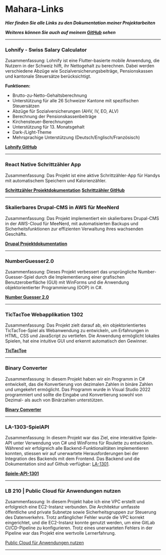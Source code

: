 # Mahara-Links
***Hier finden Sie alle Links zu den Dokumentation meiner Projektarbeiten***

***Weiteres können Sie auch auf meinem [GitHub](https://github.com/Cikle) sehen***

***

### Lohnify - Swiss Salary Calculator
Zusammenfassung:
Lohnify ist eine Flutter-basierte mobile Anwendung, die Nutzern in der Schweiz hilft, ihr Nettogehalt zu berechnen. Dabei werden verschiedene Abzüge wie Sozialversicherungsbeiträge, Pensionskassen und kantonale Steuersätze berücksichtigt.

**Funktionen:**
- Brutto-zu-Netto-Gehaltsberechnung
- Unterstützung für alle 26 Schweizer Kantone mit spezifischen Steuersätzen
- Abzüge für Sozialversicherungen (AHV, IV, EO, ALV)
- Berechnung der Pensionskassenbeiträge
- Kirchensteuer-Berechnungen
- Unterstützung für 13. Monatsgehalt
- Dark-/Light-Theme
- Mehrsprachige Unterstützung (Deutsch/Englisch/Französisch)

**[Lohnify GitHub](https://github.com/Cikle/lohnify)**

***

### React Native Schrittzähler App
Zusammenfassung:
Das Projekt ist eine aktive Schrittzähler-App für Handys mit automatischem Speichern und Kalorienzähler.

**[Schrittzähler Projektdokumentation](https://portfolio.bbbaden.ch/view/view.php?t=ba8c32fe5cd61b37ffd1)**
**[Schrittzähler GitHub](https://github.com/Cikle/Movely---Step-Tracker-App)**

***

### Skalierbares Drupal-CMS in AWS für MeeNerd
Zusammenfassung:
Das Projekt implementiert ein skalierbares Drupal-CMS in der AWS-Cloud für MeeNerd, mit automatisierten Backups und Sicherheitsfunktionen zur effizienten Verwaltung ihres wachsenden Geschäfts.

**[Drupal Projektdokumentation](https://portfolio.bbbaden.ch/view/view.php?t=d605e731be094f388c8d)**

***

### NumberGuesser2.0
Zusammenfassung:
Dieses Projekt verbessert das ursprüngliche Number-Guesser-Spiel durch die Implementierung einer grafischen Benutzeroberfläche (GUI) mit WinForms und die Anwendung objektorientierter Programmierung (OOP) in C#.

**[Number Guesser 2.0](https://portfolio.bbbaden.ch/view/view.php?t=a5a86d06baddefd34498)**

***

### TicTacToe Webapplikation 1302
Zusammenfassung:
Das Projekt zielt darauf ab, ein objektorientiertes TicTacToe-Spiel als Webanwendung zu entwickeln, um Erfahrungen in HTML, CSS und JavaScript zu vertiefen. Die Anwendung ermöglicht lokales Spielen, hat eine intuitive GUI und erkennt automatisch den Gewinner.

**[TicTacToe](https://portfolio.bbbaden.ch/view/view.php?t=c9635a75ca5aecb77c0e)**

***

### Binary Converter
Zusammenfassung:
In diesem Projekt haben wir ein Programm in C# entwickelt, das die Konvertierung von dezimalen Zahlen in binäre Zahlen und umgekehrt ermöglicht. Das Programm wurde in Visual Studio 2022 programmiert und sollte die Eingabe und Konvertierung sowohl von Dezimal- als auch von Binärzahlen unterstützen.

**[Binary Converter](https://portfolio.bbbaden.ch/view/view.php?t=ada8b72f7f91bf68b753)**

***

### LA-1303-SpielAPI
Zusammenfassung:
In diesem Projekt war das Ziel, eine interaktive Spiele-API unter Verwendung von C# und WinForms für Roulette zu entwickeln. Während wir erfolgreich alle Backend-Funktionalitäten implementieren konnten, stiessen wir auf unerwartete Herausforderungen bei der Integration des Backends mit dem Frontend. Das Backend und die Dokumentation sind auf Github verfügbar: [LA-1301](https://github.com/marekvonrogall/LA1303).

**[Spiele-API-1301](https://portfolio.bbbaden.ch/view/view.php?t=cc3a2ab5173acb47633b)**

***

### LB 210 | Public Cloud für Anwendungen nutzen
Zusammenfassung:
In diesem Projekt habe ich eine VPC erstellt und erfolgreich eine EC2-Instanz verbunden. Die Architektur umfasste öffentliche und private Subnetze sowie Sicherheitsgruppen zur Steuerung des Datenverkehrs. Trotz anfänglicher Fehler wurde die VPC korrekt eingerichtet, und die EC2-Instanz konnte genutzt werden, um eine GitLab CI/CD-Pipeline zu konfigurieren. Trotz eines unerwarteten Fehlers in der Pipeline war das Projekt eine wertvolle Lernerfahrung.

[Public Cloud für Anwendungen nutzen](https://portfolio.bbbaden.ch/view/view.php?t=b2b95c032ade0e631591)

***

